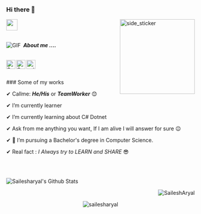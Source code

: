 ### Hi there 👋  

<img align="right" width=200px height=200px alt="side_sticker" src="https://media.giphy.com/media/TEnXkcsHrP4YedChhA/giphy.gif" />
<img src="https://media.giphy.com/media/iY8CRBdQXODJSCERIr/giphy.gif" width="30px"> <br> <br>

 <p align='left'>
 <img align="left" alt="GIF" src="https://i.pinimg.com/originals/e4/26/70/e426702edf874b181aced1e2fa5c6cde.gif" />
 
&nbsp;***About me ....***<br><br>

<a href="https://www.linkedin.com/in/sailesh_aryal00/">
  <img align="left" alt="Sailesh's LinkdeIn" width="24px" src="https://cdn.jsdelivr.net/npm/simple-icons@v3/icons/linkedin.svg" />
</a>
<a href="https://www.instagram.com/sailesh_aryal00/">
  <img align="left" alt="Sailesh's Instagram" width="24px" src="https://cdn.jsdelivr.net/npm/simple-icons@v3/icons/instagram.svg" />
</a>
<a href="https://www.facebook.com/sailesharyal40">
  <img align="left" alt="sailesh's Facebook" width="24px" src="https://cdn.jsdelivr.net/npm/simple-icons@v3/icons/facebook.svg" />
</a>
<br><br>

<br>  
### Some of my works <br>

✔ Callme: ***He/His*** or ***TeamWorker*** 😊 <br>

✔ I’m currently learner<br>

✔ I’m currently learning about C# Dotnet <br> 

✔ Ask from me anything you want, If I am alive I will answer for sure 😉<br>

✔ 💼 I’m pursuing a Bachelor's degree in Computer Science. <br>

✔ Real fact : *I Always try to LEARN and SHARE* 😎<br>
  
   
<br><br>

<p align='Left'>
  <img align="left" src="https://github-readme-stats.vercel.app/api?username=Sailesharyal&show_icons=true&title_color=fff&icon_color=79ff97&text_color=efefef&bg_color=24292e" alt="Sailesharyal's Github Stats">
</p>
<br>

<p align='Right'>
  <img align="Right" src="https://github-readme-stats.vercel.app/api/top-langs?username=Sailesharyal&show_icons=true&locale=en&layout=compact&theme=chartreuse-dark" alt="SaileshAryal" />  
</p>      
  <br>
<p align='center'>  
   <img align="center" src="https://github-profile-trophy.vercel.app/?username=Sailesharyal&theme=juicyfresh&no-bg=true" alt="sailesharyal" />  

</p>
